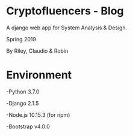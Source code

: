 # Cryptofluencers - Blog

A django web app for System Analysis & Design. 

Spring 2019

By Riley, Claudio & Robin

# Environment

-Python 3.7.0	

-Django 2.1.5

-Node.js 10.15.3 (for npm)

-Bootstrap v4.0.0
